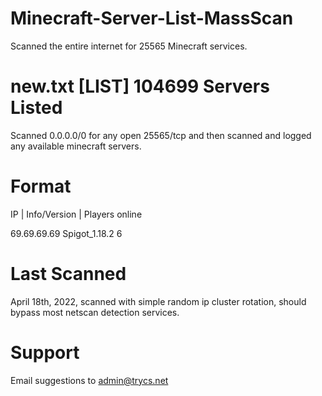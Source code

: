 # Minecraft-Server-List-MassScan
Scanned the entire internet for 25565 Minecraft services.


# new.txt [LIST] 104699 Servers Listed
Scanned 0.0.0.0/0 for any open 25565/tcp and then scanned and logged any available minecraft servers.

# Format
IP | Info/Version | Players online

69.69.69.69 Spigot_1.18.2 6


# Last Scanned
April 18th, 2022, scanned with simple random ip cluster rotation, should bypass most netscan detection services.

# Support
Email suggestions to admin@trycs.net
